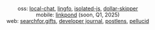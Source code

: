 <div align="center">

  oss: [local-chat](https://github.com/ksawery29/local-chat), [lingfo](https://github.com/lingfo/lingfo), [isolated-js](https://github.com/ksawery29/isolated-js), [dollar-skipper](https://github.com/ksawery29/dollar-skipper) <br/>
  mobile: [linkpond](https://linkpond.app) (soon, Q1, 2025) <br/>
  web: [searchfor.gifts](https://searchfor.gifts), [developer journal](https://developerjournal.app), [postlens](https://postlens.app), [pellucid](https://pellucid.app)

</div>
